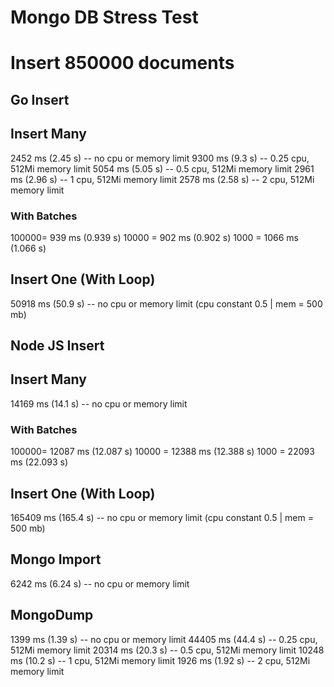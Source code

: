 # Mongo DB Stress Test

# Insert 850000 documents

## Go Insert

## Insert Many

2452 ms (2.45 s) -- no cpu or memory limit
9300 ms (9.3 s) -- 0.25 cpu, 512Mi memory limit
5054 ms (5.05 s) -- 0.5 cpu, 512Mi memory limit
2961 ms (2.96 s) -- 1 cpu, 512Mi memory limit
2578 ms (2.58 s) -- 2 cpu, 512Mi memory limit

### With Batches
100000= 939 ms (0.939 s)
10000 = 902 ms (0.902 s)
1000  = 1066 ms (1.066 s)

## Insert One (With Loop)

50918 ms (50.9 s) -- no cpu or memory limit (cpu constant 0.5 | mem = 500 mb)

## Node JS Insert

## Insert Many

14169 ms (14.1 s) -- no cpu or memory limit

### With Batches
100000= 12087 ms (12.087 s)
10000 = 12388 ms (12.388 s)
1000  = 22093 ms (22.093 s)

## Insert One (With Loop)

165409 ms (165.4 s) -- no cpu or memory limit (cpu constant 0.5 | mem = 500 mb)

## Mongo Import

6242 ms (6.24 s) -- no cpu or memory limit

## MongoDump

1399 ms (1.39 s) -- no cpu or memory limit
44405 ms (44.4 s) -- 0.25 cpu, 512Mi memory limit
20314 ms (20.3 s) -- 0.5 cpu, 512Mi memory limit
10248 ms (10.2 s) -- 1 cpu, 512Mi memory limit
1926 ms (1.92 s) -- 2 cpu, 512Mi memory limit
